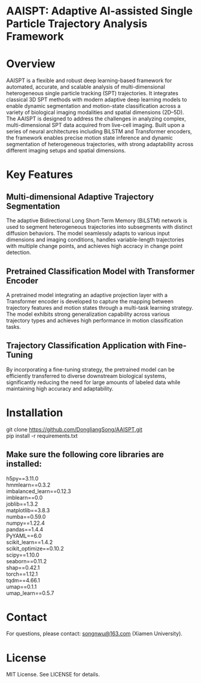 # AAISPT: Adaptive AI-assisted Single Particle Trajectory Analysis Framework
# Overview
AAISPT is a flexible and robust deep learning-based framework for automated, accurate, and scalable analysis of multi-dimensional heterogeneous single particle tracking (SPT) trajectories. It integrates classical 3D SPT methods with modern adaptive deep learning models to enable dynamic segmentation and motion-state classification across a variety of biological imaging modalities and spatial dimensions (2D–5D). The AAISPT is designed to address the challenges in analyzing complex, multi-dimensional SPT data acquired from live-cell imaging. Built upon a series of neural architectures including BiLSTM and Transformer encoders, the framework enables precise motion state inference and dynamic segmentation of heterogeneous trajectories, with strong adaptability across different imaging setups and spatial dimensions.


# Key Features
## **Multi-dimensional Adaptive Trajectory Segmentation**  
The adaptive Bidirectional Long Short-Term Memory (BiLSTM) network is used to segment heterogeneous trajectories into subsegments with distinct diffusion behaviors. The model seamlessly adapts to various input dimensions and imaging conditions, handles variable-length trajectories with multiple change points, and achieves high accracy in change point detection.

## **Pretrained Classification Model with Transformer Encoder**  
A pretrained model integrating an adaptive projection layer with a Transformer encoder is developed to capture the mapping between trajectory features and motion states through a multi-task learning strategy. The model exhibits strong generalization capability across various trajectory types and achieves high performance in motion classification tasks.

## **Trajectory Classification Application with Fine-Tuning**  
By incorporating a fine-tuning strategy, the pretrained model can be efficiently transferred to diverse downstream biological systems, significantly reducing the need for large amounts of labeled data while maintaining high accuracy and adaptability.

# Installation  
git clone https://github.com/DongliangSong/AAISPT.git  
pip install -r requirements.txt  

## Make sure the following core libraries are installed:  
h5py==3.11.0  
hmmlearn==0.3.2  
imbalanced_learn==0.12.3  
imblearn==0.0  
joblib==1.3.2  
matplotlib==3.8.3  
numba==0.59.0   
numpy==1.22.4   
pandas==1.4.4  
PyYAML==6.0  
scikit_learn==1.4.2  
scikit_optimize==0.10.2  
scipy==1.10.0  
seaborn==0.11.2  
shap==0.42.1  
torch==1.12.1  
tqdm==4.66.1  
umap==0.1.1  
umap_learn==0.5.7  

# Contact   
For questions, please contact: songnwu@163.com (Xiamen University). 

# License   
MIT License. See LICENSE for details. 

